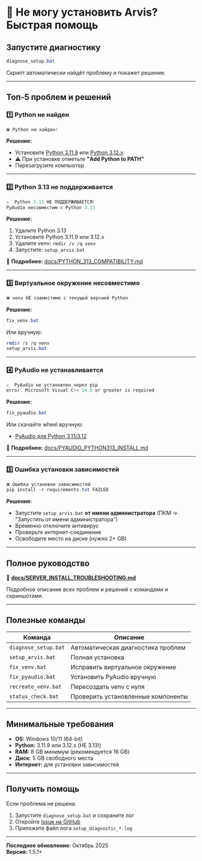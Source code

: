 # 🚨 Не могу установить Arvis? Быстрая помощь

## Запустите диагностику

```powershell
diagnose_setup.bat
```

Скрипт автоматически найдёт проблему и покажет решение.

---

## Топ-5 проблем и решений

### 1️⃣ Python не найден
```powershell
❌ Python не найден!
```

**Решение:**
- Установите [Python 3.11.9](https://www.python.org/downloads/release/python-3119/) или [Python 3.12.x](https://www.python.org/downloads/)
- ⚠️ При установке отметьте **"Add Python to PATH"**
- Перезагрузите компьютер

---

### 2️⃣ Python 3.13 не поддерживается
```powershell
⚠️  Python 3.13 НЕ ПОДДЕРЖИВАЕТСЯ!
PyAudio несовместим с Python 3.13
```

**Решение:**
1. Удалите Python 3.13
2. Установите Python 3.11.9 или 3.12.x
3. Удалите venv: `rmdir /s /q venv`
4. Запустите: `setup_arvis.bat`

📖 **Подробнее:** [docs/PYTHON_313_COMPATIBILITY.md](docs/PYTHON_313_COMPATIBILITY.md)

---

### 3️⃣ Виртуальное окружение несовместимо
```powershell
❌ venv НЕ совместимо с текущей версией Python
```

**Решение:**
```powershell
fix_venv.bat
```

Или вручную:
```powershell
rmdir /s /q venv
setup_arvis.bat
```

---

### 4️⃣ PyAudio не устанавливается
```powershell
⚠️  PyAudio не установлен через pip
error: Microsoft Visual C++ 14.0 or greater is required
```

**Решение:**
```powershell
fix_pyaudio.bat
```

Или скачайте wheel вручную:
- [PyAudio для Python 3.11/3.12](https://www.lfd.uci.edu/~gohlke/pythonlibs/#pyaudio)

📖 **Подробнее:** [docs/PYAUDIO_PYTHON313_INSTALL.md](docs/PYAUDIO_PYTHON313_INSTALL.md)

---

### 5️⃣ Ошибка установки зависимостей
```powershell
❌ Ошибка установки зависимостей
pip install -r requirements.txt FAILED
```

**Решения:**
- Запустите `setup_arvis.bat` **от имени администратора** (ПКМ → "Запустить от имени администратора")
- Временно отключите антивирус
- Проверьте интернет-соединение
- Освободите место на диске (нужно 2+ GB)

---

## Полное руководство

📖 **[docs/SERVER_INSTALL_TROUBLESHOOTING.md](docs/SERVER_INSTALL_TROUBLESHOOTING.md)**

Подробное описание всех проблем и решений с командами и скриншотами.

---

## Полезные команды

| Команда | Описание |
|---------|----------|
| `diagnose_setup.bat` | Автоматическая диагностика проблем |
| `setup_arvis.bat` | Полная установка |
| `fix_venv.bat` | Исправить виртуальное окружение |
| `fix_pyaudio.bat` | Установить PyAudio вручную |
| `recreate_venv.bat` | Пересоздать venv с нуля |
| `status_check.bat` | Проверить установленные компоненты |

---

## Минимальные требования

- **OS:** Windows 10/11 (64-bit)
- **Python:** 3.11.9 или 3.12.x (НЕ 3.13!)
- **RAM:** 8 GB минимум (рекомендуется 16 GB)
- **Диск:** 5 GB свободного места
- **Интернет:** для установки зависимостей

---

## Получить помощь

Если проблема не решена:

1. Запустите `diagnose_setup.bat` и сохраните лог
2. Откройте [Issue на GitHub](https://github.com/Fat1ms/Arvis-Sentenel/issues)
3. Приложите файл лога `setup_diagnostic_*.log`

---

**Последнее обновление:** Октябрь 2025  
**Версия:** 1.5.1+
